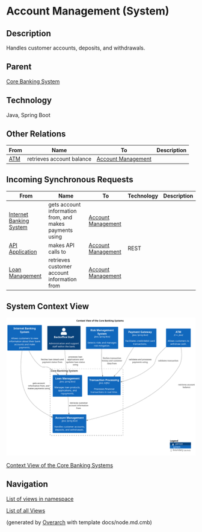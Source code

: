 
# Account Management (System)
## Description
Handles customer accounts, deposits, and withdrawals.

## Parent
[Core Banking System](../../mybank/core-banking/context-boundary.md)

## Technology
Java, Spring Boot
## Other Relations
| From | Name | To | Description |
|---|---|---|---|
| [ATM](../../mybank/customer-channels/atm.md) | retrieves account balance | [Account Management](../../mybank/core-banking/account-management-system.md) |  |
## Incoming Synchronous Requests 
| From | Name | To | Technology | Description |
|---|---|---|---|---|
| [Internet Banking System](../../mybank/digital-banking/internet-banking-system/internet-banking-system.md) | gets account information from, and makes payments using | [Account Management](../../mybank/core-banking/account-management-system.md) |  |  |
| [API Application](../../mybank/digital-banking/internet-banking-system/api-application.md) | makes API calls to | [Account Management](../../mybank/core-banking/account-management-system.md) | REST |  |
| [Loan Management](../../mybank/core-banking/loan-management-system.md) | retrieves customer account information from | [Account Management](../../mybank/core-banking/account-management-system.md) |  |  |

## System Context View
![Context View of the Core Banking Systems](../../mybank/core-banking/context-view.png)

[Context View of the Core Banking Systems](../../mybank/core-banking/context-view.md)


## Navigation
[List of views in namespace](./views-in-namespace.md)

[List of all Views](../../views.md)


(generated by [Overarch](https://github.com/soulspace-org/overarch) with template docs/node.md.cmb)
